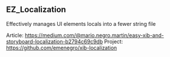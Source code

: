 ## EZ_Localization
Effectively manages UI elements locals into a fewer string file


Article: https://medium.com/@mario.negro.martin/easy-xib-and-storyboard-localization-b2794c69c9db
Project: https://github.com/emenegro/xib-localization

